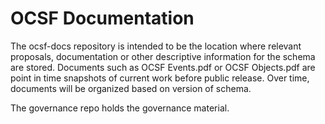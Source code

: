 # OCSF Documentation
The ocsf-docs repository is intended to be the location where relevant proposals, documentation or other descriptive information for the schema are stored.
Documents such as OCSF Events.pdf or OCSF Objects.pdf are point in time snapshots of current work before public release.
Over time, documents will be organized based on version of schema.

The governance repo holds the governance material.

